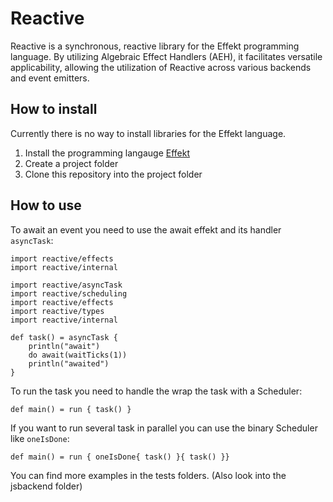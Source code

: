 # Reactive
Reactive is a synchronous, reactive library for the Effekt programming language. By utilizing Algebraic Effect Handlers (AEH), it facilitates versatile applicability, allowing the utilization of Reactive across various backends and event emitters.

## How to install
Currently there is no way to install libraries for the Effekt language. 
1. Install the programming langauge [Effekt](https://github.com/effekt-lang/effekt)
2. Create a project folder
3. Clone this repository into the project folder
## How to use
To await an event you need to use the await effekt and its handler `asyncTask`:
```
import reactive/effects
import reactive/internal

import reactive/asyncTask
import reactive/scheduling
import reactive/effects
import reactive/types
import reactive/internal

def task() = asyncTask {
    println("await")
    do await(waitTicks(1)) 
    println("awaited")
}
```
To run the task you need to handle the wrap the task with a Scheduler:
```
def main() = run { task() }
```

If you want to run several task in parallel you can use the binary Scheduler like `oneIsDone`:
```
def main() = run { oneIsDone{ task() }{ task() }}
```
You can find more examples in the tests folders. (Also look into the jsbackend folder)